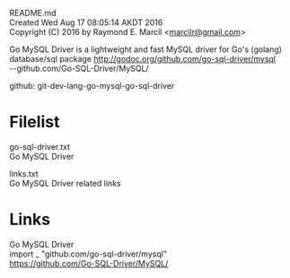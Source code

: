 README.md  
Created Wed Aug 17 08:05:14 AKDT 2016  
Copyright (C) 2016 by Raymond E. Marcil &lt;marcilr@gmail.com&gt;  


Go MySQL Driver is a lightweight and fast MySQL driver for Go's
(golang) database/sql package
http://godoc.org/github.com/go-sql-driver/mysql  
--github.com/Go-SQL-Driver/MySQL/  

github:  git-dev-lang-go-mysql-go-sql-driver  


Filelist  
========  
go-sql-driver.txt  
Go MySQL Driver  

links.txt  
Go MySQL Driver related links  



Links  
=====  
Go MySQL Driver  
import _ "github.com/go-sql-driver/mysql"  
https://github.com/Go-SQL-Driver/MySQL/  


